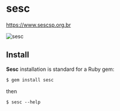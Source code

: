 # sesc

https://www.sescsp.org.br

![sesc](https://user-images.githubusercontent.com/3316732/38907228-357d207e-4291-11e8-9f6a-3852c5f07161.gif)

## Install

**Sesc** installation is standard for a Ruby gem:

```sh
$ gem install sesc
```

then

```
$ sesc --help
```
